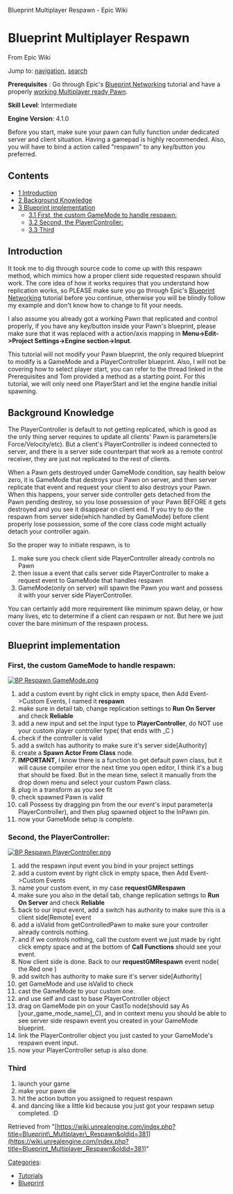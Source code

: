  Blueprint Multiplayer Respawn - Epic Wiki             

 

Blueprint Multiplayer Respawn
=============================

From Epic Wiki

Jump to: [navigation](#mw-head), [search](#p-search)

**Prerequisites** : Go through Epic's [Blueprint Networking](/index.php?title=Blueprint_Networking "Blueprint Networking") tutorial and have a properly [working Multiplayer ready Pawn](https://forums.unrealengine.com/showthread.php?2107-Come-Learn-Blueprint-Multiplayer-with-me!-(aka-Tom-s-a-Glutton-for-Punishment)&p=20372&viewfull=1#post20372).

**Skill Level**: Intermediate

**Engine Version**: 4.1.0

  
Before you start, make sure your pawn can fully function under dedicated server and client situation. Having a gamepad is highly recommended. Also, you will have to bind a action called "respawn" to any key/button you preferred.

Contents
--------

*   [1 Introduction](#Introduction)
*   [2 Background Knowledge](#Background_Knowledge)
*   [3 Blueprint implementation](#Blueprint_implementation)
    *   [3.1 First, the custom GameMode to handle respawn:](#First.2C_the_custom_GameMode_to_handle_respawn:)
    *   [3.2 Second, the PlayerController:](#Second.2C_the_PlayerController:)
    *   [3.3 Third](#Third)

Introduction
------------

It took me to dig through source code to come up with this respawn method, which mimics how a proper client side requested respawn should work. The core idea of how it works requires that you understand how replication works, so PLEASE make sure you go through Epic's [Blueprint Networking](/index.php?title=Blueprint_Networking "Blueprint Networking") tutorial before you continue, otherwise you will be blindly follow my example and don't know how to change to fit your needs.

I also assume you already got a working Pawn that replicated and control properly, if you have any key/button inside your Pawn's blueprint, please make sure that it was replaced with a action/axis mapping in **Menu->Edit->Project Settings->Engine section->Input**.

This tutorial will not modify your Pawn blueprint, the only required blueprint to modify is a GameMode and a PlayerController blueprint. Also, I will not be covering how to select player start, you can refer to the thread linked in the Prerequisites and Tom provided a method as a starting point. For this tutorial, we will only need one PlayerStart and let the engine handle initial spawning.

Background Knowledge
--------------------

The PlayerController is default to not getting replicated, which is good as the only thing server requires to update all clients' Pawn is parameters(ie Force/Velocity/etc). But a client's PlayerController is indeed connected to server, and there is a server side counterpart that work as a remote control receiver, they are just not replicated to the rest of clients.

When a Pawn gets destroyed under GameMode condition, say health below zero, it is GameMode that destroys your Pawn on server, and then server replicate that event and request your client to also destroys your Pawn. When this happens, your server side controller gets detached from the Pawn pending destroy, so you lose possession of your Pawn BEFORE it gets destroyed and you see it disappear on client end. If you try to do the respawn from server side(which handled by GameMode) before client properly lose possession, some of the core class code might actually detach your controller again.

So the proper way to initiate respawn, is to

1.  make sure you check client side PlayerController already controls no Pawn
2.  then issue a event that calls server side PlayerController to make a request event to GameMode that handles respawn
3.  GameMode(only on server) will spawn the Pawn you want and possess it with your server side PlayerController.

You can certainly add more requirement like minimum spawn delay, or how many lives, etc to determine if a client can respawn or not. But here we just cover the bare minimum of the respawn process.

Blueprint implementation
------------------------

### First, the custom GameMode to handle respawn:

[![BP Respawn GameMode.png](https://d26ilriwvtzlb.cloudfront.net/2/2c/BP_Respawn_GameMode.png)](/index.php?title=File:BP_Respawn_GameMode.png)

1.  add a custom event by right click in empty space, then Add Event->Custom Events, I named it **respawn**
2.  make sure in detail tab, change replication settings to **Run On Server** and check **Reliable**
3.  add a new input and set the input type to **PlayerController**, do NOT use your custom player controller type( that ends with \_C )
4.  check if the controller is valid
5.  add a switch has authority to make sure it's server side\[Authority\]
6.  create a **Spawn Actor From Class** node.
7.  **IMPORTANT**, I know there is a function to get default pawn class, but it will cause compiler error the next time you open editor, I think it's a bug that should be fixed. But in the mean time, select it manually from the drop down menu and select your custom Pawn class.
8.  plug in a transform as you see fit
9.  check spawned Pawn is valid
10.  call Possess by dragging pin from the our event's input parameter(a PlayerController), and then plug spawned object to the InPawn pin.
11.  now your GameMode setup is complete.

  

### Second, the PlayerController:

[![BP Respawn PlayerController.png](https://d26ilriwvtzlb.cloudfront.net/f/fb/BP_Respawn_PlayerController.png)](/index.php?title=File:BP_Respawn_PlayerController.png)

1.  add the respawn input event you bind in your project settings
2.  add a custom event by right click in empty space, then Add Event->Custom Events
3.  name your custom event, in my case **requestGMRespawn**
4.  make sure you also in the detail tab, change replication settngs to **Run On Server** and check **Reliable**
5.  back to our input event, add a switch has authority to make sure this is a client side\[Remote\] event
6.  add a isValid from getControlledPawn to make sure your controller already controls nothing.
7.  and if we controls nothing, call the custom event we just made by right click empty space and at the bottom of **Call Functions** should see your event.
8.  Now client side is done. Back to our **requestGMRespawn** event node( the Red one )
9.  add switch has authority to make sure it's server side\[Authority\]
10.  get GameMode and use isValid to check
11.  cast the GameMode to your custom one.
12.  and use self and cast to base PlayerController object
13.  drag on GameMode pin on your CastTo node(should say As \[your\_game\_mode\_name\]\_C), and in context menu you should be able to see server side respawn event you created in your GameMode blueprint.
14.  link the PlayerController object you just casted to your GameMode's respawn event input.
15.  now your PlayerController setup is also done.

  

### Third

1.  launch your game
2.  make your pawn die
3.  hit the action button you assigned to request respawn
4.  and dancing like a little kid because you just got your respawn setup completed. :D

Retrieved from "[https://wiki.unrealengine.com/index.php?title=Blueprint\_Multiplayer\_Respawn&oldid=381](https://wiki.unrealengine.com/index.php?title=Blueprint_Multiplayer_Respawn&oldid=381)"

[Categories](/index.php?title=Special:Categories "Special:Categories"):

*   [Tutorials](/index.php?title=Category:Tutorials&action=edit&redlink=1 "Category:Tutorials (page does not exist)")
*   [Blueprint](/index.php?title=Category:Blueprint "Category:Blueprint")